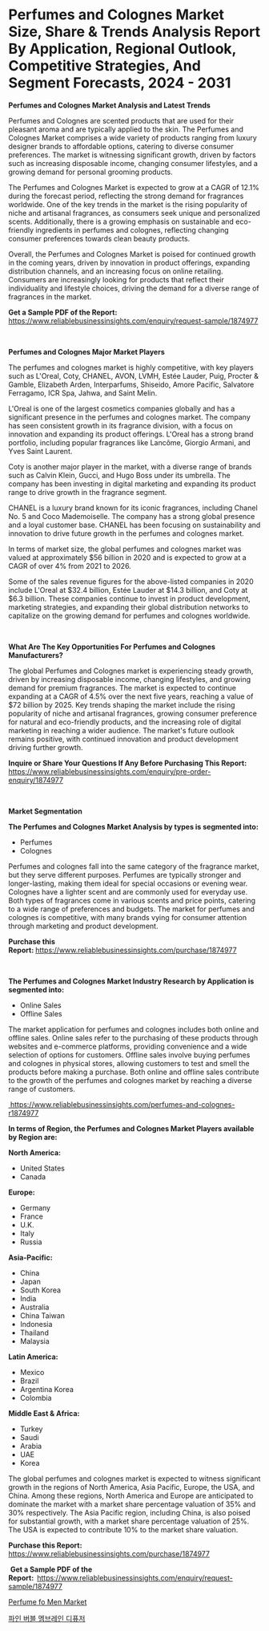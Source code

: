 <p><h1>Perfumes and Colognes Market Size, Share & Trends Analysis Report By Application, Regional Outlook, Competitive Strategies, And Segment Forecasts, 2024 - 2031</h1></p><p><strong>Perfumes and Colognes Market Analysis and Latest Trends</strong></p>
<p><p>Perfumes and Colognes are scented products that are used for their pleasant aroma and are typically applied to the skin. The Perfumes and Colognes Market comprises a wide variety of products ranging from luxury designer brands to affordable options, catering to diverse consumer preferences. The market is witnessing significant growth, driven by factors such as increasing disposable income, changing consumer lifestyles, and a growing demand for personal grooming products.</p><p>The Perfumes and Colognes Market is expected to grow at a CAGR of 12.1% during the forecast period, reflecting the strong demand for fragrances worldwide. One of the key trends in the market is the rising popularity of niche and artisanal fragrances, as consumers seek unique and personalized scents. Additionally, there is a growing emphasis on sustainable and eco-friendly ingredients in perfumes and colognes, reflecting changing consumer preferences towards clean beauty products.</p><p>Overall, the Perfumes and Colognes Market is poised for continued growth in the coming years, driven by innovation in product offerings, expanding distribution channels, and an increasing focus on online retailing. Consumers are increasingly looking for products that reflect their individuality and lifestyle choices, driving the demand for a diverse range of fragrances in the market.</p></p>
<p><strong>Get a Sample PDF of the Report:&nbsp;</strong> <a href="https://www.reliablebusinessinsights.com/enquiry/request-sample/1874977">https://www.reliablebusinessinsights.com/enquiry/request-sample/1874977</a></p>
<p>&nbsp;</p>
<p><strong>Perfumes and Colognes Major Market Players</strong></p>
<p><p>The perfumes and colognes market is highly competitive, with key players such as L'Oreal, Coty, CHANEL, AVON, LVMH, Estée Lauder, Puig, Procter & Gamble, Elizabeth Arden, Interparfums, Shiseido, Amore Pacific, Salvatore Ferragamo, ICR Spa, Jahwa, and Saint Melin.</p><p>L'Oreal is one of the largest cosmetics companies globally and has a significant presence in the perfumes and colognes market. The company has seen consistent growth in its fragrance division, with a focus on innovation and expanding its product offerings. L'Oreal has a strong brand portfolio, including popular fragrances like Lancôme, Giorgio Armani, and Yves Saint Laurent.</p><p>Coty is another major player in the market, with a diverse range of brands such as Calvin Klein, Gucci, and Hugo Boss under its umbrella. The company has been investing in digital marketing and expanding its product range to drive growth in the fragrance segment.</p><p>CHANEL is a luxury brand known for its iconic fragrances, including Chanel No. 5 and Coco Mademoiselle. The company has a strong global presence and a loyal customer base. CHANEL has been focusing on sustainability and innovation to drive future growth in the perfumes and colognes market.</p><p>In terms of market size, the global perfumes and colognes market was valued at approximately $56 billion in 2020 and is expected to grow at a CAGR of over 4% from 2021 to 2026.</p><p>Some of the sales revenue figures for the above-listed companies in 2020 include L'Oreal at $32.4 billion, Estée Lauder at $14.3 billion, and Coty at $6.3 billion. These companies continue to invest in product development, marketing strategies, and expanding their global distribution networks to capitalize on the growing demand for perfumes and colognes worldwide.</p></p>
<p>&nbsp;</p>
<p><strong>What Are The Key Opportunities For Perfumes and Colognes Manufacturers?</strong></p>
<p><p>The global Perfumes and Colognes market is experiencing steady growth, driven by increasing disposable income, changing lifestyles, and growing demand for premium fragrances. The market is expected to continue expanding at a CAGR of 4.5% over the next five years, reaching a value of $72 billion by 2025. Key trends shaping the market include the rising popularity of niche and artisanal fragrances, growing consumer preference for natural and eco-friendly products, and the increasing role of digital marketing in reaching a wider audience. The market's future outlook remains positive, with continued innovation and product development driving further growth.</p></p>
<p><strong>Inquire or Share Your Questions If Any Before Purchasing This Report:</strong> <a href="https://www.reliablebusinessinsights.com/enquiry/pre-order-enquiry/1874977">https://www.reliablebusinessinsights.com/enquiry/pre-order-enquiry/1874977</a></p>
<p>&nbsp;</p>
<p><strong>Market Segmentation</strong></p>
<p><strong>The Perfumes and Colognes Market Analysis by types is segmented into:</strong></p>
<p><ul><li>Perfumes</li><li>Colognes</li></ul></p>
<p><p>Perfumes and colognes fall into the same category of the fragrance market, but they serve different purposes. Perfumes are typically stronger and longer-lasting, making them ideal for special occasions or evening wear. Colognes have a lighter scent and are commonly used for everyday use. Both types of fragrances come in various scents and price points, catering to a wide range of preferences and budgets. The market for perfumes and colognes is competitive, with many brands vying for consumer attention through marketing and product development.</p></p>
<p><strong>Purchase this Report:&nbsp;</strong><a href="https://www.reliablebusinessinsights.com/purchase/1874977">https://www.reliablebusinessinsights.com/purchase/1874977</a></p>
<p>&nbsp;</p>
<p><strong>The Perfumes and Colognes Market Industry Research by Application is segmented into:</strong></p>
<p><ul><li>Online Sales</li><li>Offline Sales</li></ul></p>
<p><p>The market application for perfumes and colognes includes both online and offline sales. Online sales refer to the purchasing of these products through websites and e-commerce platforms, providing convenience and a wide selection of options for customers. Offline sales involve buying perfumes and colognes in physical stores, allowing customers to test and smell the products before making a purchase. Both online and offline sales contribute to the growth of the perfumes and colognes market by reaching a diverse range of customers.</p></p>
<p><a href="https://www.reliablebusinessinsights.com/perfumes-and-colognes-r1874977">&nbsp;https://www.reliablebusinessinsights.com/perfumes-and-colognes-r1874977</a></p>
<p><strong>In terms of Region, the Perfumes and Colognes Market Players available by Region are:</strong></p>
<p>
    <p> <strong> North America: </strong>
        <ul>
            <li>United States</li>
            <li>Canada</li>
        </ul>
        </p> 
    <p> <strong> Europe: </strong>
        <ul>
            <li>Germany</li>
            <li>France</li>
            <li>U.K.</li>
            <li>Italy</li>
            <li>Russia</li>
        </ul>
        </p> 
    <p> <strong> Asia-Pacific: </strong>
        <ul>
            <li>China</li>
            <li>Japan</li>
            <li>South Korea</li>
            <li>India</li>
            <li>Australia</li>
            <li>China Taiwan</li>
            <li>Indonesia</li>
            <li>Thailand</li>
            <li>Malaysia</li>
        </ul>
        </p> 
    <p> <strong> Latin America: </strong>
        <ul>
            <li>Mexico</li>
            <li>Brazil</li>
            <li>Argentina Korea</li>
            <li>Colombia</li>
        </ul>
        </p> 
    <p> <strong> Middle East & Africa: </strong>
        <ul>
            <li>Turkey</li>
            <li>Saudi</li>
            <li>Arabia</li>
            <li>UAE</li>
            <li>Korea</li>
        </ul>
    </p>
    </p>
<p><p>The global perfumes and colognes market is expected to witness significant growth in the regions of North America, Asia Pacific, Europe, the USA, and China. Among these regions, North America and Europe are anticipated to dominate the market with a market share percentage valuation of 35% and 30% respectively. The Asia Pacific region, including China, is also poised for substantial growth, with a market share percentage valuation of 25%. The USA is expected to contribute 10% to the market share valuation.</p></p>
<p><strong>Purchase this Report: </strong><a href="https://www.reliablebusinessinsights.com/purchase/1874977">https://www.reliablebusinessinsights.com/purchase/1874977</a></p>
<p>&nbsp;<strong>Get a Sample PDF of the Report:&nbsp;&nbsp;</strong><a href="https://www.reliablebusinessinsights.com/enquiry/request-sample/1874977">https://www.reliablebusinessinsights.com/enquiry/request-sample/1874977</a></p>
<p><strong></strong></p>
<p><p><a href="https://github.com/flwellarose/Market-Research-Report-List-1/blob/main/perfume-fo-men-market.md">Perfume fo Men Market</a></p><p><a href="https://github.com/rrmadityapu/Market-Research-Report-List-2/blob/main/225383539668.md">파인 버블 멤브레인 디퓨저</a></p></p>